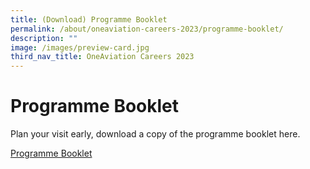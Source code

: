 ```yaml
---
title: (Download) Programme Booklet
permalink: /about/oneaviation-careers-2023/programme-booklet/
description: ""
image: /images/preview-card.jpg
third_nav_title: OneAviation Careers 2023
---
```

# Programme Booklet

Plan your visit early, download a copy of the programme booklet here.

[Programme Booklet](/files/oac2023_booklet_a4_fa.pdf)

<style>.bp-section-pagetitle h1>b {display: none;} .bp-section-pagetitle h1:after { content: "Programme Booklet" !important; }</style>